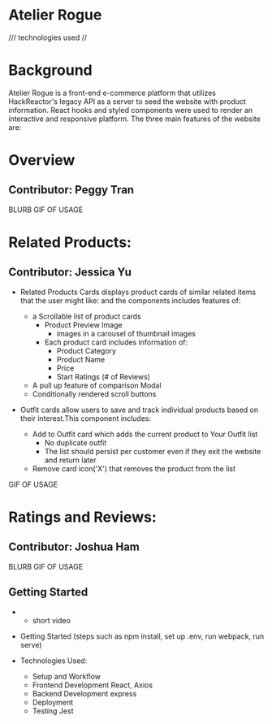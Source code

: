 # Atelier Rogue

/// technologies used //

# Background

Atelier Rogue is a front-end e-commerce platform that utilizes HackReactor's legacy API as a server to seed the website with product information. React hooks and styled components were used to render an interactive and responsive platform. The three main features of the website are:

# Overview

## Contributor: Peggy Tran

BLURB
GIF OF USAGE

# Related Products:

## Contributor: Jessica Yu

- Related Products Cards displays product cards of similar related items that the user might like:
  and the components includes features of:

  - a Scrollable list of product cards
    - Product Preview Image
      - images in a carousel of thumbnail images
    - Each product card includes information of:
      - Product Category
      - Product Name
      - Price
      - Start Ratings (# of Reviews)
  - A pull up feature of comparison Modal
  - Conditionally rendered scroll buttons

- Outfit cards allow users to save and track individual products based on their interest.This component includes:

  - Add to Outfit card which adds the current product to Your Outfit list
    - No duplicate outfit
    - The list should persist per customer even if they exit the website and return later
  - Remove card icon('X') that removes the product from the list

GIF OF USAGE

# Ratings and Reviews:

## Contributor: Joshua Ham

BLURB
GIF OF USAGE

## Getting Started

- - short video

- Getting Started
  (steps such as npm install, set up .env, run webpack, run serve)
- Technologies Used:

  - Setup and Workflow
  - Frontend Development
    React, Axios
  - Backend Development
    express
  - Deployment
  - Testing
    Jest
